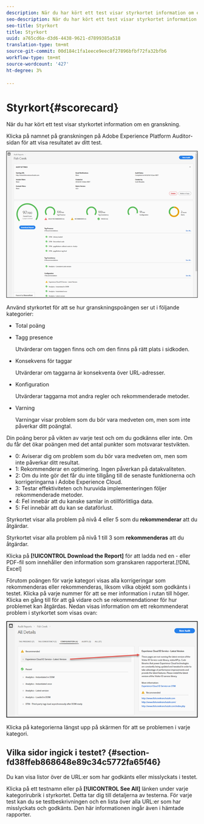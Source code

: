 ```yaml
---
description: När du har kört ett test visar styrkortet information om en granskning.
seo-description: När du har kört ett test visar styrkortet information om en granskning.
seo-title: Styrkort
title: Styrkort
uuid: a765cd6a-d3d6-4438-9621-d7899385a518
translation-type: tm+mt
source-git-commit: 00d184c1fa1eece9eec8f27896bfbf72fa32bfb6
workflow-type: tm+mt
source-wordcount: '427'
ht-degree: 3%

---
```



# Styrkort{#scorecard}

När du har kört ett test visar styrkortet information om en granskning.

Klicka på namnet på granskningen på Adobe Experience Platform Auditor-sidan för att visa resultatet av ditt test.

![](assets/report.png)

Använd styrkortet för att se hur granskningspoängen ser ut i följande kategorier:

* Total poäng
* Tagg presence

   Utvärderar om taggen finns och om den finns på rätt plats i sidkoden.
* Konsekvens för taggar

   Utvärderar om taggarna är konsekventa över URL-adresser.
* Konfiguration

   Utvärderar taggarna mot andra regler och rekommenderade metoder.
* Varning

   Varningar visar problem som du bör vara medveten om, men som inte påverkar ditt poängtal.

Din poäng beror på vikten av varje test och om du godkänns eller inte. Om du får det ökar poängen med det antal punkter som motsvarar testvikten.

* 0: Aviserar dig om problem som du bör vara medveten om, men som inte påverkar ditt resultat.
* 1: Rekommenderar en optimering. Ingen påverkan på datakvaliteten.
* 2: Om du inte gör det får du inte tillgång till de senaste funktionerna och korrigeringarna i Adobe Experience Cloud.
* 3: Testar effektiviteten och huruvida implementeringen följer rekommenderade metoder.
* 4: Fel innebär att du kanske samlar in otillförlitliga data.
* 5: Fel innebär att du kan se dataförlust.

Styrkortet visar alla problem på nivå 4 eller 5 som du **rekommenderar** att du åtgärdar.

Styrkortet visar alla problem på nivå 1 till 3 som **rekommenderas** att du åtgärdar.

Klicka på **[!UICONTROL Download the Report]** för att ladda ned en - eller PDF-fil som innehåller den information som granskaren rapporterat.[!DNL Excel]

Förutom poängen för varje kategori visas alla korrigeringar som rekommenderas eller rekommenderas, liksom vilka objekt som godkänts i testet. Klicka på varje nummer för att se mer information i rutan till höger. Klicka en gång till för att gå vidare och se rekommendationer för hur problemet kan åtgärdas. Nedan visas information om ett rekommenderat problem i styrkortet som visas ovan:

![](assets/report-issue-details.png)

Klicka på kategorierna längst upp på skärmen för att se problemen i varje kategori.

## Vilka sidor ingick i testet? {#section-fd38ffeb868648e89c34c5772fa65f46}

Du kan visa listor över de URL:er som har godkänts eller misslyckats i testet.

Klicka på ett testnamn eller på **[!UICONTROL See All]** länken under varje kategorirubrik i styrkortet. Detta tar dig till detaljerna av testerna. För varje test kan du se testbeskrivningen och en lista över alla URL:er som har misslyckats och godkänts. Den här informationen ingår även i hämtade rapporter.
